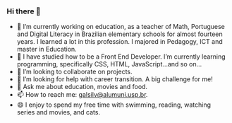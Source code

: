 ### Hi there 👋

- 🔭 I’m currently working on education, as a teacher of Math, Portuguese and Digital Literacy in Brazilian elementary schools for almost fourteen years. I learned a lot in this profession. I majored in Pedagogy, ICT and master in Education. 
- 🌱 I have studied how to be a Front End Developer. I’m currently learning programming, specifically CSS, HTML, JavaScript...and so on...
- 👯 I’m looking to collaborate on projects.
- 🤔 I’m looking for help with career transition. A big challenge for me!
- 💬 Ask me about education, movies and food. 
- 📫 How to reach me: galsilv@alumuni.usp.br.
- 😄 I enjoy to spend my free time with swimming, reading, watching series and movies, and cats.
